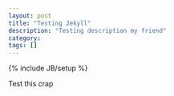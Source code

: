 ```yaml
---
layout: post
title: "Testing Jekyll"
description: "Testing description my friend"
category: 
tags: []
---
```

{% include JB/setup %}

Test this crap
